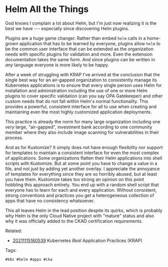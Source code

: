 # Helm All the Things

God knows I complain a lot about Helm, but I'm just now realizing it is
the best we have --- especially since discovering Helm plugins.

Plugins are a huge game changer. Rather than embed `helm` calls in a
home-grown application that has to be learned by everyone, plugins allow
`helm` to be the common user interface that can be extended as the
organization needs with specific plugins for validation and more. Even
the extension documentation takes the same form. And since plugins can
be written in *any* language everyone is more likely to be happy.

After a week of struggling with KRAP I've arrived at the conclusion that
the single best way for an air-gapped organization to consistently
manage its Kubernetes applications is to ensure that every single person
uses Helm for installation and administration including the use of one
or more Helm plugins to cover specific validation (can you say OPA
Gatekeeper) and other custom needs that do not fall within Helm's normal
functionality. This provides a powerful, consistent interface for all to
use when creating and maintaining even the most highly customized
application deployments.

This practice is already the norm for many large organization including
one *very* large, "air-gapped", investment bank according to one
community member where they also include image scanning for
vulnerabilities in their process.


And as for Kustomize? It simply does not have enough flexibility nor
support for templates to maintain a consistent interface for even the
most complex of applications. Some organizations flatten their Helm
applications into shell scripts with Kustomize. But at some point you
have to change a value in a file, and not just by adding yet another
overlay. I appreciate the annoyance of templates for everything since
they are so horribly abused, but at least you have them. Kustomize takes
too strong an opinion on this point hobbling this approach entirely. You
end up with a random shell script that everyone has to learn for each
and every application. Without consistent, strong conventions and
practices you get a heterogeneous collection of apps that have no
consistency whatsoever.

This all leaves Helm in the lead position despite its quirks, which is
probably why Helm is the only Cloud Native project with "mature" status
and also why it was officially added to the CKAD certification
requirements.

Related:

* [20211115160539](/20211115160539/) Kubernetes *Real* Application Practices (KRAP)

Tags:

    #k8s #helm #apps #cka
